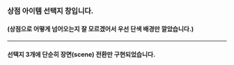 ### 상점 아이템 선택지 창입니다.
#### (상점으로 어떻게 넘어오는지 잘 모르겠어서 우선 단색 배경만 깔았습니다.)
<hr/>

#### 선택지 3개에 단순히 장면(scene) 전환만 구현되었습니다.
